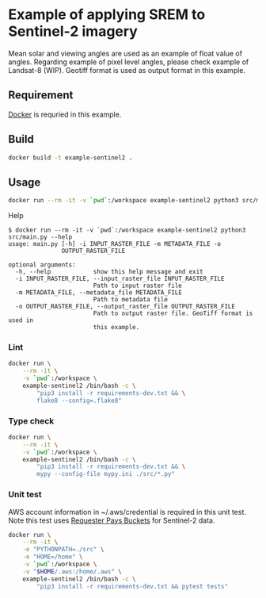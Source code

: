 # Example of applying SREM to Sentinel-2 imagery

Mean solar and viewing angles are used as an example of float value of angles. Regarding example of pixel level angles, please check example of Landsat-8 (WIP). Geotiff format is used as output format in this example.

## Requirement
[Docker](https://www.docker.com/) is requried in this example.

## Build

```sh
docker build -t example-sentinel2 .
```

## Usage
```sh
docker run --rm -it -v `pwd`:/workspace example-sentinel2 python3 src/main.py --input_raster_file <path/to/input_raster_file> --metadata_file <path/to/metadata_file> --output_raster_file <path/to/output_raster_path>
```

Help
```
$ docker run --rm -it -v `pwd`:/workspace example-sentinel2 python3 src/main.py --help
usage: main.py [-h] -i INPUT_RASTER_FILE -m METADATA_FILE -o
               OUTPUT_RASTER_FILE

optional arguments:
  -h, --help            show this help message and exit
  -i INPUT_RASTER_FILE, --input_raster_file INPUT_RASTER_FILE
                        Path to input raster file
  -m METADATA_FILE, --metadata_file METADATA_FILE
                        Path to metadata file
  -o OUTPUT_RASTER_FILE, --output_raster_file OUTPUT_RASTER_FILE
                        Path to output raster file. GeoTiff format is used in
                        this example.
```

### Lint
```bash
docker run \
    --rm -it \
    -v `pwd`:/workspace \
    example-sentinel2 /bin/bash -c \
        "pip3 install -r requirements-dev.txt && \
        flake8 --config=.flake8"
```

### Type check
```bash
docker run \
    --rm -it \
    -v `pwd`:/workspace \
    example-sentinel2 /bin/bash -c \
        "pip3 install -r requirements-dev.txt && \
        mypy --config-file mypy.ini ./src/*.py"
```

### Unit test
AWS account information in ~/.aws/credential is required in this unit test. Note this test uses [Requester Pays Buckets](https://docs.aws.amazon.com/AmazonS3/latest/dev/RequesterPaysBuckets.html) for Sentinel-2 data.
```bash
docker run \
    --rm -it \
    -e "PYTHONPATH=./src" \
    -e "HOME=/home" \
    -v `pwd`:/workspace \
    -v "$HOME/.aws:/home/.aws" \
    example-sentinel2 /bin/bash -c \
        "pip3 install -r requirements-dev.txt && pytest tests"
```
